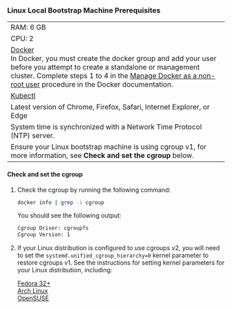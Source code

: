 ### Linux Local Bootstrap Machine Prerequisites
||
|:--- |
|RAM: 6 GB|
|CPU: 2|
|[Docker](https://docs.docker.com/engine/install/) <BR> In Docker, you must create the docker group and add your user before you attempt to create a standalone or management cluster. Complete steps 1 to 4 in the [Manage Docker as a non-root user](https://docs.docker.com/engine/install/linux-postinstall/#manage-docker-as-a-non-root-user) procedure in the Docker documentation.|
|[Kubectl](https://kubernetes.io/docs/tasks/tools/install-kubectl-linux/) |
|Latest version of Chrome, Firefox, Safari, Internet Explorer, or  Edge|
|System time is synchronized with a Network Time Protocol (NTP) server.|
|Ensure your Linux bootstrap machine is using cgroup v1, for more information, see **Check and set the cgroup** below.|

#### Check and set the cgroup 

1. Check the cgroup by running the following command:

    ```sh
    docker info | grep -i cgroup 
    ```

    You should see the following output:

    ```sh
    Cgroup Driver: cgroupfs
    Cgroup Version: 1
    ```

2. If your Linux distribution is configured to use cgroups v2, you will need to set the `systemd.unified_cgroup_hierarchy=0` kernel parameter to restore cgroups v1. See the instructions for setting kernel parameters for your Linux distribution, including:

    [Fedora 32+](https://fedoramagazine.org/docker-and-fedora-32/)  
    [Arch Linux](https://wiki.archlinux.org/title/Kernel_parameters)  
    [OpenSUSE](https://doc.opensuse.org/documentation/leap/reference/html/book-reference/cha-grub2.html)
